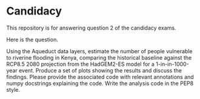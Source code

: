 # Candidacy
This repository is for answering question 2 of the candidacy exams.

Here is the question.

Using the Aqueduct data layers, estimate the number of people vulnerable to riverine flooding in Kenya, comparing the historical baseline against the RCP8.5 2080 projection from the HadGEM2-ES model for a 1-in-in-1000-year event. Produce a set of plots showing the results and discuss the findings. Please provide the associated code with relevant annotations and numpy docstrings explaining the code. Write the analysis code in the PEP8 style.

